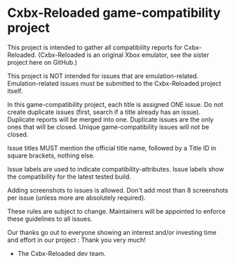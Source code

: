 # Cxbx-Reloaded game-compatibility project

This project is intended to gather all compatibility reports for Cxbx-Reloaded.
(Cxbx-Reloaded is an original Xbox emulator, see the sister project here on GitHub.)

This project is NOT intended for issues that are emulation-related.
Emulation-related issues must be submitted to the Cxbx-Reloaded project itself.

In this game-compatibility project, each title is assigned ONE issue.
Do not create duplicate issues (first, search if a title already has an issue).
Duplicate reports will be merged into one.
Duplicate issues are the only ones that will be closed.
Unique game-compatibility issues will not be closed.

Issue titles MUST mention the official title name,
followed by a Title ID in square brackets, nothing else.

Issue labels are used to indicate compatibility-attributes.
Issue labels show the compatibility for the latest tested build.

Adding screenshots to issues is allowed.
Don't add most than 8 screenshots per issue (unless more are absolutely required).


These rules are subject to change.
Maintainers will be appointed to enforce these guidelines to all issues.

Our thanks go out to everyone showing an interest and/or investing time and effort in our project : Thank you very much!
- The Cxbx-Reloaded dev team.
